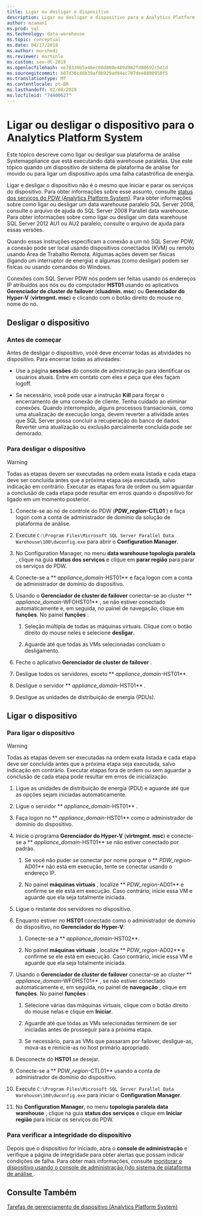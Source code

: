 ```yaml
---
title: Ligar ou desligar o dispositivo
description: Ligar ou desligar o dispositivo para o Analytics Platform System
author: mzaman1
ms.prod: sql
ms.technology: data-warehouse
ms.topic: conceptual
ms.date: 04/17/2018
ms.author: murshedz
ms.reviewer: martinle
ms.custom: seo-dt-2019
ms.openlocfilehash: ee70338b5a46ec60d808e489d982fd80692c5d1d
ms.sourcegitcommit: b87d36c46b39af8b929ad94ec707dee8800950f5
ms.translationtype: MT
ms.contentlocale: pt-BR
ms.lasthandoff: 02/08/2020
ms.locfileid: "74400627"
---
```

# <a name="power-the-appliance-on-or-off-for-analytics-platform-system"></a>Ligar ou desligar o dispositivo para o Analytics Platform System
Este tópico descreve como ligar ou desligar sua plataforma de análise Systemappliance que está executando data warehouse paralelas. Use este tópico quando um dispositivo de sistema de plataforma de análise for movido ou para ligar um dispositivo após uma falha catastrófica de energia.  
  
Ligar e desligar o dispositivo não é o mesmo que iniciar e parar os serviços do dispositivo. Para obter informações sobre esse assunto, consulte [status dos serviços do PDW &#40;Analytics Platform System&#41;](pdw-services-status.md). Para obter informações sobre como ligar ou desligar um data warehouse paralelo SQL Server 2008, consulte o arquivo de ajuda do SQL Server 2008 Parallel data warehouse. Para obter informações sobre como ligar ou desligar um data warehouse SQL Server 2012 AU1 ou AU2 paralelo, consulte o arquivo de ajuda para essas versões.  
  
Quando essas instruções especificam a conexão a um nó SQL Server PDW, a conexão pode ser local usando dispositivos conectados (KVM) ou remoto usando Área de Trabalho Remota. Algumas ações devem ser físicas (ligando um interruptor de energia) e algumas (como desligar) podem ser físicas ou usando comandos do Windows.  
  
Conexões com SQL Server PDW nós podem ser feitas usando os endereços IP atribuídos aos nós ou do computador **HST01** usando os aplicativos **Gerenciador de cluster de failover** (**cluadmin. msc**) ou **Gerenciador do Hyper-V** (**virtmgmt. msc**) e clicando com o botão direito do mouse no nome do nó.  
  
## <a name="PowerOff"></a>Desligar o dispositivo  
  
### <a name="before-you-begin"></a>Antes de começar  
Antes de desligar o dispositivo, você deve encerrar todas as atividades no dispositivo. Para encerrar todas as atividades:  
  
-   Use a página **sessões** do console de administração para identificar os usuários atuais. Entre em contato com eles e peça que eles façam logoff.  
  
-   Se necessário, você pode usar a instrução **Kill** para forçar o encerramento de uma conexão de cliente. Tenha cuidado ao eliminar conexões. Quando interrompido, alguns processos transacionais, como uma atualização de execução longa, devem reverter a atividade antes que SQL Server possa concluir a recuperação do banco de dados. Reverter uma atualização ou exclusão parcialmente concluída pode ser demorado.  
  
### <a name="to-power-off-the-appliance"></a>Para desligar o dispositivo  
  
> [!WARNING]  
> Todas as etapas devem ser executadas na ordem exata listada e cada etapa deve ser concluída antes que a próxima etapa seja executada, salvo indicação em contrário. Executar as etapas fora de ordem ou sem aguardar a conclusão de cada etapa pode resultar em erros quando o dispositivo for ligado em um momento posterior.  
  
1.  Conecte-se ao nó de controle do PDW (**_PDW_region_-CTL01** ) e faça logon com a conta de administrador de domínio da solução de plataforma de análise.  
  
2.  Execute `C:\Program Files\Microsoft SQL Server Parallel Data Warehouse\100\dwconfig.exe` para abrir o **Configuration Manager**.  
  
3.  No Configuration Manager, no menu **data warehouse topologia paralela** , clique na guia **status dos serviços** e clique em **parar região** para parar os serviços do PDW.   
  
4.  Conecte-se a ** _appliance_domain_-HST01** e faça logon com a conta de administrador de domínio do dispositivo.  
  
5.  Usando o **Gerenciador de cluster de failover** conectar-se ao cluster ** _appliance_domain_-WFOHST01** , se não estiver conectado automaticamente e, em seguida, no painel de navegação, clique em **funções**. No painel **funções** :  
  
    1.  Seleção múltipla de todas as máquinas virtuais. Clique com o botão direito do mouse neles e selecione **desligar**.  
  
    2.  Aguarde até que todas as VMs selecionadas concluam o desligamento.  
  
6.  Feche o aplicativo **Gerenciador de cluster de failover** .  
  
7. Desligue todos os servidores, exceto ** _appliance_domain_-HST01**.  
  
8. Desligue o servidor ** _appliance_domain_-HST01** .  
  
9. Desligue as unidades de distribuição de energia (PDUs).  
  
## <a name="PowerOn"></a>Ligar o dispositivo  
  
### <a name="to-power-on-the-appliance"></a>Para ligar o dispositivo  
  
> [!WARNING]  
> Todas as etapas devem ser executadas na ordem exata listada e cada etapa deve ser concluída antes que a próxima etapa seja executada, salvo indicação em contrário. Executar etapas fora de ordem ou sem aguardar a conclusão de cada etapa pode resultar em erros de inicialização.  
  
1.  Ligue as unidades de distribuição de energia (PDU) e aguarde até que as opções sejam iniciadas automaticamente.  
  
2.  Ligue o servidor ** _appliance_domain_-HST01** .  
  
3.  Faça logon no ** _appliance_domain_-HST01** como o administrador de domínio do dispositivo.  
  
4.  Inicie o programa **Gerenciador do Hyper-V** (**virtmgmt. msc**) e conecte-se a ** _appliance_domain_-HST01** se não estiver conectado por padrão.  
  
    1.  Se você não puder se conectar por nome porque o ** _PDW_region_-AD01** não está em execução, tente se conectar usando o endereço IP.  
  
    2.  No painel **máquinas virtuais** , localize ** _PDW_region_-AD01** e confirme se ele está em execução. Caso contrário, inicie essa VM e aguarde que ela seja totalmente iniciada.  
  
5.  Ligue o restante dos servidores no dispositivo.  
  
6.  Enquanto estiver no **HST01** conectado como o administrador de domínio do dispositivo, no **Gerenciador do Hyper-V**:  
  
    1.  Conecte-se a ** _appliance_domain_-HST02**.  
  
    2.  No painel **máquinas virtuais** , localize ** _PDW_region_-AD02** e confirme se ele está em execução.  Caso contrário, inicie essa VM e aguarde que ela seja totalmente iniciada.  
  
7.  Usando o **Gerenciador de cluster de failover** conectar-se ao cluster ** _appliance_domain_-WFOHST01** , se não estiver conectado automaticamente e, em seguida, no painel de **navegação** , clique em **funções**. No painel **funções** :  
  
    1.  Selecione várias das máquinas virtuais, clique com o botão direito do mouse nelas e clique em **Iniciar**.  
  
    2.  Aguarde até que todas as VMs selecionadas terminem de ser iniciadas antes de prosseguir para a próxima etapa.  
  
    3.  Se necessário, para as VMs que passaram por failover, desligue-as, mova-as e reinicie-as no host primário apropriado.  
  
8. Desconecte do **HST01** se desejar.  
  
9. Conecte-se a ** _PDW_region_-CTL01** usando a conta de administrador de domínio do dispositivo.  
  
10. Execute `C:\Program Files\Microsoft SQL Server Parallel Data Warehouse\100\dwconfig.exe` para iniciar o **Configuration Manager**.  
  
11. Na **Configuration Manager**, no menu **topologia paralela data warehouse** , clique na guia **status dos serviços** e clique em **Iniciar região** para iniciar os serviços do PDW.  
  
### <a name="to-verify-the-appliance-health"></a>Para verificar a integridade do dispositivo  
Depois que o dispositivo for iniciado, abra o **console de administração** e verifique a página de integridade para obter alertas que possam indicar condições de falha. Para obter mais informações, consulte [monitorar o dispositivo usando o console de administração &#40;&#41;do sistema de plataforma de análise ](monitor-the-appliance-by-using-the-admin-console.md).  
  
## <a name="see-also"></a>Consulte Também  
[Tarefas de gerenciamento de dispositivo &#40;Analytics Platform System&#41;](appliance-management-tasks.md)  
  
